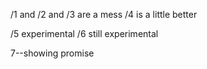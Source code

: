 /1 and /2 and /3 are a mess   /4 is a little better 

/5 experimental /6 still experimental

7--showing promise
